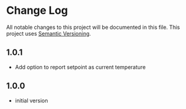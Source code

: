 # Change Log

All notable changes to this project will be documented in this file. This project uses [Semantic Versioning](https://semver.org/).

## 1.0.1

* Add option to report setpoint as current temperature

## 1.0.0

* initial version
